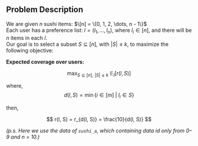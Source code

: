 ## Problem Description

We are given $n$ sushi items: $\[n] = \{0, 1, 2, \dots, n - 1\}$  
Each user has a preference list: $l = (l_1, ..., l_n)$, where $l_i \in [n]$, and there will be $n$ items in each $l$.  
Our goal is to select a subset $S \subseteq [n]$, with $|S| \leq k$, to maximize the following objective:  

**Expected coverage over users:**

$$
\max_{S \subseteq [n],\ |S| \leq k} \ \mathbb{E}_{l} [ r(l, S) ]
$$

where, 
$$
d(l, S) = \min \left\{ i \in [m] \;\middle|\; l_i \in S \right\}
$$

then,

$$
r(l, S) = r_{d(l, S)} = \frac{10}{d(l, S)}
$$


*(p.s. Here we use the data of `sushi_a`, which containing data id only from 0–9 and n = 10.)*

